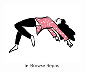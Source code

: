 <div align="center">

  <!-- https://raw.githubusercontent.com/Paveloom/Paveloom/master/ -->

  <a href="#">
    <img width="50%" src="./levitate.gif">
  </a>

  <details>
    <summary>
      Browse Repos
    </summary>
    <br>
    <h3>Minor</h3>
    <div>
      <a href="https://github.com/paveloom-m/B1">
        <img src="./repos/B1.svg">
      </a>
      <a href="https://github.com/paveloom-m/B5">
        <img src="./repos/B5.svg">
      </a>
    </div>
    <h3>Packs</h3>
    <div>
      <a href="https://github.com/paveloom-p/P1">
        <img src="./repos/P1.svg">
      </a>
      <a href="https://github.com/paveloom-p/P2">
        <img src="./repos/P2.svg">
      </a>
    </div>
    <div>
      <a href="https://github.com/paveloom-p/P3">
        <img src="./repos/P3.svg">
      </a>
      <a href="https://github.com/paveloom-p/P5">
        <img src="./repos/P5.svg">
      </a>
    </div>
    <div>
      <a href="https://github.com/paveloom-p/P6">
        <img src="./repos/P6.svg">
      </a>
      <a href="https://github.com/paveloom-p/P7">
        <img src="./repos/P7.svg">
      </a>
    </div>
    <div>
      <a href="https://github.com/paveloom-p/P8">
        <img src="./repos/P8.svg">
      </a>
      <a href="https://github.com/paveloom-p/P9">
        <img src="./repos/P9.svg">
      </a>
    </div>
    <h3>Docker</h3>
    <div>
      <a href="https://github.com/paveloom-d/dev">
        <img src="./repos/dev.svg">
      </a>
    </div>
    <h3>Julia</h3>
    <div>
      <a href="https://github.com/paveloom-j/Scats.jl">
        <img src="./repos/Scats.jl.svg">
      </a>
    </div>
    <h3>Complex</h3>
    <div>
      <a href="https://github.com/paveloom-c/C1">
        <img src="./repos/C1.svg">
      </a>
      <a href="https://github.com/paveloom-c/C3">
        <img src="./repos/C3.svg">
      </a>
    </div>
  </details>
<br>
<br>

</div>
